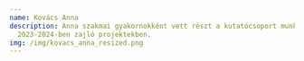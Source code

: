 ```yaml
---
name: Kovács Anna
description: Anna szakmai gyakornokként vett részt a kutatócsoport munkájában, a
  2023-2024-ben zajló projektekben.
img: /img/kovacs_anna_resized.png
---
```

